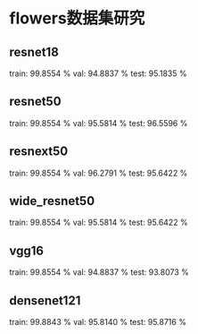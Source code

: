 # flowers数据集研究
## resnet18
train: 99.8554 %
val: 94.8837 %
test: 95.1835 %

## resnet50
train: 99.8554 %
val: 95.5814 %
test: 96.5596 %

## resnext50
train: 99.8554 %
val: 96.2791 %
test: 95.6422 %


## wide_resnet50
train: 99.8554 %
val: 95.5814 %
test: 95.6422 %


## vgg16
train: 99.8554 %
val: 94.8837 %
test: 93.8073 %


## densenet121
train: 99.8843 %
val: 95.8140 %
test: 95.8716 %